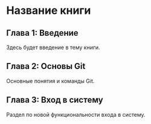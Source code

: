 # Название книги

## Глава 1: Введение
Здесь будет введение в тему книги.

## Глава 2: Основы Git
Основные понятия и команды Git.

## Глава 3: Вход в систему
Раздел по новой функциональности входа в систему.

